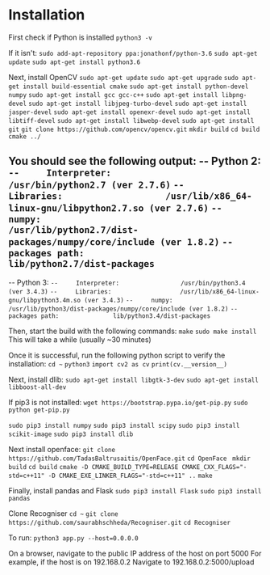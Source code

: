 # Installation
First check if Python is installed
`python3 -v`

If it isn't:
`sudo add-apt-repository ppa:jonathonf/python-3.6`
`sudo apt-get update`
`sudo apt-get install python3.6`

Next, install OpenCV
`sudo apt-get update`
`sudo apt-get upgrade`
`sudo apt-get install build-essential cmake`
`sudo apt-get install python-devel numpy`
`sudo apt-get install gcc gcc-c++`
`sudo apt-get install libpng-devel`
`sudo apt-get install libjpeg-turbo-devel`
`sudo apt-get install jasper-devel`
`sudo apt-get install openexr-devel`
`sudo apt-get install libtiff-devel`
`sudo apt-get install libwebp-devel`
`sudo apt-get install git`
`git clone https://github.com/opencv/opencv.git`
`mkdir build`
`cd build`
`cmake ../`

You should see the following output:
--   Python 2:
`--     Interpreter:                 /usr/bin/python2.7 (ver 2.7.6)`
`--     Libraries:                   /usr/lib/x86_64-linux-gnu/libpython2.7.so (ver 2.7.6)`
`--     numpy:                       /usr/lib/python2.7/dist-packages/numpy/core/include (ver 1.8.2)`
`--     packages path:               lib/python2.7/dist-packages`
--
--   Python 3:
`--     Interpreter:                 /usr/bin/python3.4 (ver 3.4.3)`
`--     Libraries:                   /usr/lib/x86_64-linux-gnu/libpython3.4m.so (ver 3.4.3)`
`--     numpy:                       /usr/lib/python3/dist-packages/numpy/core/include (ver 1.8.2)`
`--     packages path:               lib/python3.4/dist-packages`

Then, start the build with the following commands:
`make`
`sudo make install`
This will take a while (usually ~30 minutes)

Once it is successful, run the following python script to verify the installation:
`cd ~`
`python3`
`import cv2 as cv`
`print(cv.__version__)`

Next, install dlib:
`sudo apt-get install libgtk-3-dev`
`sudo apt-get install libboost-all-dev`

If pip3 is not installed:
`wget https://bootstrap.pypa.io/get-pip.py`
`sudo python get-pip.py`

`sudo pip3 install numpy`
`sudo pip3 install scipy`
`sudo pip3 install scikit-image`
`sudo pip3 install dlib`

Next install openface:
`git clone https://github.com/TadasBaltrusaitis/OpenFace.git`
`cd OpenFace `
`mkdir build`
`cd build`
`cmake -D CMAKE_BUILD_TYPE=RELEASE CMAKE_CXX_FLAGS="-std=c++11" -D CMAKE_EXE_LINKER_FLAGS="-std=c++11" ..`
`make`

Finally, install pandas and Flask
`sudo pip3 install Flask`
`sudo pip3 install pandas`

Clone Recogniser
`cd ~`
`git clone https://github.com/saurabhschheda/Recogniser.git`
`cd Recogniser`

To run:
`python3 app.py --host=0.0.0.0`

On a browser, navigate to the public IP address of the host on port 5000
For example, if the host is on 192.168.0.2
Navigate to 
192.168.0.2:5000/upload